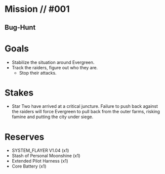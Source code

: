 # Mission // #001
## Bug-Hunt
# Goals
- Stabilize the situation around Evergreen.
- Track the raiders, figure out who they are.
  - Stop their attacks.

# Stakes
- Star Two have arrived at a critical juncture. Failure to push back against the raiders will force Evergreen to pull back from the outer farms, risking famine and putting the city under siege.

# Reserves
- SYSTEM_FLAYER V1.04 (x1)
- Stash of Personal Moonshine (x1)
- Extended Pilot Harness (x1)
- Core Battery (x1)
